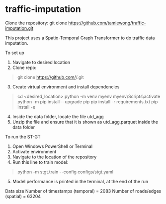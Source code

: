 # traffic-imputation

Clone the repository:
git clone https://github.com/tamiewong/traffic-imputation.git

This project uses a Spatio-Temporal Graph Transformer to do traffic data imputation.

To set up
1. Navigate to desired location
2. Clone repo:
> git clone https://github.com/<tamiewong>/<traffic-imputation>.git
3. Create virtual environment and install dependencies
> cd <desired_location>
> python -m venv myenv
> myenv\Scripts\activate
> python -m pip install --upgrade pip
> pip install -r requirements.txt
> pip install -e
4. Inside the data folder, locate the file utd_agg
5. Unzip the file and ensure that it is shown as utd_agg.parquet inside the data folder


To run the ST-GT
1. Open Windows PowerShell or Terminal
2. Activate environment
3. Navigate to the location of the repository
4. Run this line to train model:
> python -m stgt.train --config configs/stgt.yaml
5. Model performance is printed in the terminal, at the end of the run

Data size
Number of timestamps (temporal) = 2083
Number of roads/edges (spatial) = 63204
